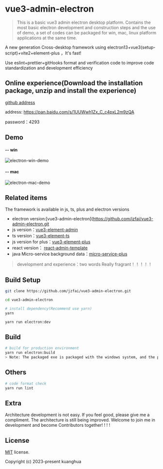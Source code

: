 # vue3-admin-electron

> This is a basic vue3 admin electron desktop platform. Contains the most basic electron development and construction steps and the use of demo, a set of codes can be packaged for win, mac, linux platform applications at the same time.

A new  generation Cross-desktop framework   using  electron13+vue3(setup-script)+vite2+element-plus ，It's fast!

Use eslint+prettier+gitHooks format and verification code to improve code standardization and development efficiency


## Online experience(Download the installation package, unzip and install the experience)
[github address](https://github.com/jzfai/vue3-admin-electron.git)

address: https://pan.baidu.com/s/1UUWwh1Zx_C_c4pxL2m9zQA

password：4293

## Demo

#### -- win
![electron-win-demo](https://github.jzfai.top/file/images/electron-win-demo.png)

#### -- mac
![electron-mac-demo](https://github.jzfai.top/file/images/electron-mac-demo.png)

## Related items

The framework is available in js, ts, plus and  electron versions
- electron version:[vue3-admin-electron](https://github.com/jzfai/vue3-admin-electron.git
- js version：[vue3-element-admin](https://github.com/jzfai/vue3-admin-electron.git)
- ts version：[vue3-element-ts](https://github.com/jzfai/vue3-admin-ts.git)
- js version for plus：[vue3-element-plus](https://github.com/jzfai/vue3-admin-plus.git)
- react version： [react-admin-template](https://github.com/jzfai/react-admin-template.git)
- java Micro-service background data：[micro-service-plus](https://github.com/jzfai/micro-service-plus)
> development and  experience：two words  Really fragrant！！！！！

## Build Setup

```bash
git clone https://github.com/jzfai/vue3-admin-electron.git

cd vue3-admin-electron

# install dependency(Recommend use yarn)
yarn

yarn run electron:dev
```

## Build

```bash
# build for production environment
yarn run electron:build
> Note: The packaged exe is packaged with the windows system, and the packaged dmg is packaged with the mac system. Separate as much as possible
```

## Others

```bash
# code format check
yarn run lint

```

## Extra

Architecture development is not easy. If you feel good, please give me a compliment. The architecture is still being improved. Welcome to join me in development and become Contributors together! ! ! !


## License

[MIT](https://github.com/jzfai/vue3-admin-electron/blob/master/LICENSE) license.

Copyright (c) 2023-present  kuanghua
